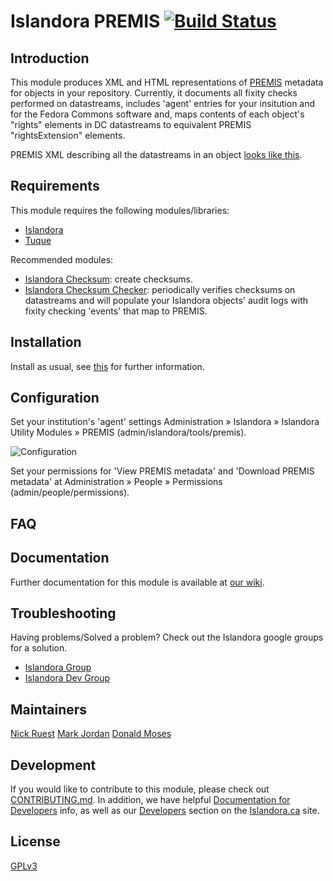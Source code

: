 # Islandora PREMIS [![Build Status](https://travis-ci.org/Islandora/islandora_premis.png?branch=7.x)](https://travis-ci.org/Islandora/islandora_premis)

## Introduction

This module produces XML and HTML representations of [PREMIS](http://www.loc.gov/standards/premis/) metadata for objects in your repository. Currently, it documents all fixity checks performed on datastreams, includes 'agent' entries for your insitution and for the Fedora Commons software and, maps contents of each object's "rights" elements in DC datastreams to equivalent PREMIS "rightsExtension" elements.

PREMIS XML describing all the datastreams in an object [looks like this](https://gist.github.com/mjordan/8256978).

## Requirements

This module requires the following modules/libraries:

* [Islandora](https://github.com/islandora/islandora)
* [Tuque](https://github.com/islandora/tuque)

Recommended modules:

* [Islandora Checksum](https://github.com/islandora/islandora_checksum): create checksums.
* [Islandora Checksum Checker](https://github.com/islandora/islandora_checksum_checker): periodically verifies checksums on datastreams and will populate your Islandora objects' audit logs with fixity checking 'events' that map to PREMIS.

## Installation

Install as usual, see [this](https://drupal.org/documentation/install/modules-themes/modules-7) for further information.

## Configuration

Set your institution's 'agent' settings Administration » Islandora » Islandora Utility Modules » PREMIS (admin/islandora/tools/premis).

![Configuration](https://camo.githubusercontent.com/0db86df2c2cde6c0054aa65b604064b714f683e7/687474703a2f2f692e696d6775722e636f6d2f535347613550462e706e67)

Set your permissions for 'View PREMIS metadata' and 'Download PREMIS metadata' at Administration » People » Permissions (admin/people/permissions).

## FAQ

## Documentation

Further documentation for this module is available at [our wiki](https://wiki.duraspace.org/display/ISLANDORA/Islandora+PREMIS).

## Troubleshooting

Having problems/Solved a problem? Check out the Islandora google groups for a solution.

* [Islandora Group](https://groups.google.com/forum/?hl=en&fromgroups#!forum/islandora)
* [Islandora Dev Group](https://groups.google.com/forum/?hl=en&fromgroups#!forum/islandora-dev)

## Maintainers

[Nick Ruest](https://github.com/ruebot)
[Mark Jordan](https://github.com/mjordan)
[Donald Moses](https://github.com/dmoses)

## Development

If you would like to contribute to this module, please check out [CONTRIBUTING.md](CONTRIBUTING.md). In addition, we have helpful [Documentation for Developers](https://github.com/Islandora/islandora/wiki#wiki-documentation-for-developers) info, as well as our [Developers](http://islandora.ca/developers) section on the [Islandora.ca](http://islandora.ca) site.

## License

[GPLv3](http://www.gnu.org/licenses/gpl-3.0.txt)
